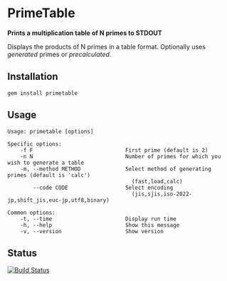# PrimeTable

  **Prints a multiplication table of N primes to STDOUT**

  Displays the products of N primes in a table format. Optionally uses *generated* primes or *precalculated*.

## Installation

`gem install primetable`

## Usage

    Usage: primetable [options]
    
    Specific options:
        -f F                             First prime (default is 2)
        -n N                             Number of primes for which you wish to generate a table
        -m, --method METHOD              Select method of generating primes (default is 'calc')
                                           (fast,load,calc)
            --code CODE                  Select encoding
                                           (jis,sjis,iso-2022-jp,shift_jis,euc-jp,utf8,binary)
    
    Common options:
        -t, --time                       Display run time
        -h, --help                       Show this message
        -v, --version                    Show version

## Status

[![Build Status](https://travis-ci.org/day/primetable.svg?branch=master)](https://travis-ci.org/day/primetable)
